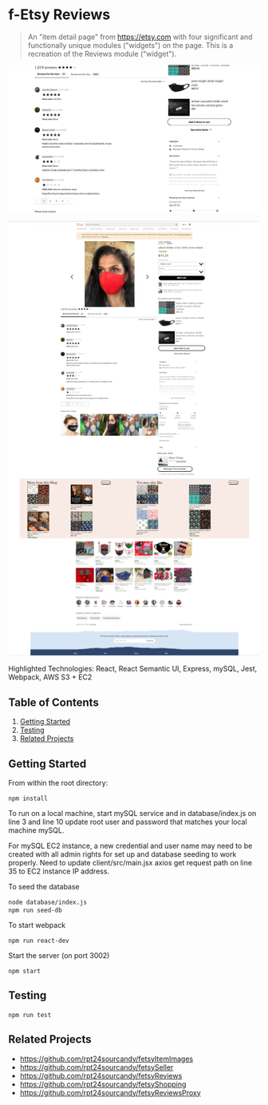 # f-Etsy Reviews

> An "item detail page" from https://etsy.com with four significant and functionally unique modules ("widgets") on the page. This is a recreation of the Reviews module ("widget").

![Reviews Module Screenshot](./ReviewsScreenShot.png)

![Sample Etsy Detail Page Screenshot](./ScreenShot.png)

Highlighted Technologies: React, React Semantic UI, Express, mySQL, Jest, Webpack, AWS S3 + EC2

## Table of Contents

1. [Getting Started](#Getting)
2. [Testing](#Testing)
3. [Related Projects](#Related)

## Getting Started

From within the root directory:

```
npm install
```

To run on a local machine, start mySQL service and in database/index.js on line 3 and line 10 update root user and password that matches your local machine mySQL.

For mySQL EC2 instance, a new credential and user name may need to be created with all admin rights for set up and database seeding to work properly. Need to update client/src/main.jsx axios get request path on line 35 to EC2 instance IP address.

To seed the database

```
node database/index.js
npm run seed-db
```

To start webpack

```
npm run react-dev
```

Start the server (on port 3002)

```
npm start
```

## Testing

```
npm run test
```

## Related Projects

- https://github.com/rpt24sourcandy/fetsyItemImages
- https://github.com/rpt24sourcandy/fetsySeller
- https://github.com/rpt24sourcandy/fetsyReviews
- https://github.com/rpt24sourcandy/fetsyShopping
- https://github.com/rpt24sourcandy/fetsyReviewsProxy
